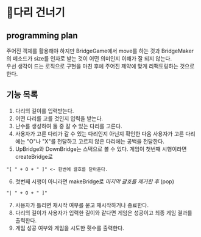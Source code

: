 # 🌈다리 건너기

## programming plan

주어진 객체를 활용해야 하지만 BridgeGame에서 move를 하는 것과 BridgeMaker 의 메소드가 size를 인자로 받는 것이 어떤 의미인지 이해가 잘 되지 않는다.  
우선 생각이 드는 로직으로 구현을 마친 후에 주어진 제약에 맞게 리팩토링하는 것으로 한다.

## 기능 목록

1. 다리의 길이를 입력받는다.
2. 어떤 다리를 고를 것인지 입력을 받는다.
3. 난수를 생성하여 둘 중 갈 수 있는 다리를 고른다.
4. 사용자가 고른 다리가 갈 수 있는 다리인지 아닌지 확인한 다음 사용자가 고른 다리에는 "O"나 "X"를 전달하고 고르지 않은 다리에는 공백을 전달한다.
5. UpBridge와 DownBridge는 스택으로 볼 수 있다. 게임이 첫번째 시행이라면 createBridge로

```
"[ " + O + " ]" <- 한번에 괄호를 닫아준다.
```

6. 첫번째 시행이 아니라면 makeBridge로 _마지막 괄호를 제거한 후_ (pop)

```
"| " + O + " ]"
```

7. 사용자가 틀리면 재시작 여부를 묻고 재시작하거나 종료한다.
8. 다리의 길이가 사용자가 입력한 길이와 같다면 게임은 성공이고 최종 게임 결과를 출력한다.
9. 게임 성공 여부와 게임을 시도한 횟수를 출력한다.
